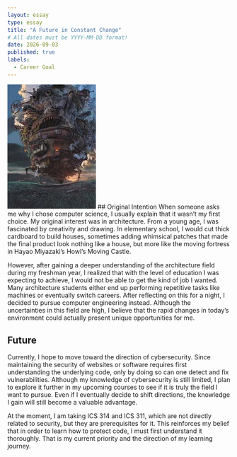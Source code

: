 ```yaml
---
layout: essay
type: essay
title: "A Future in Constant Change"
# All dates must be YYYY-MM-DD format!
date: 2026-09-03
published: true
labels:
  - Career Goal
---
```


<img width="200px" class="rounded float-start pe-4" src="../img/future/future.jpg">
## Original Intention
When someone asks me why I chose computer science, I usually explain that it wasn’t my first choice. My original interest was in architecture. From a young age, I was fascinated by creativity and drawing. In elementary school, I would cut thick cardboard to build houses, sometimes adding whimsical patches that made the final product look nothing like a house, but more like the moving fortress in Hayao Miyazaki’s Howl’s Moving Castle.

However, after gaining a deeper understanding of the architecture field during my freshman year, I realized that with the level of education I was expecting to achieve, I would not be able to get the kind of job I wanted. Many architecture students either end up performing repetitive tasks like machines or eventually switch careers. After reflecting on this for a night, I decided to pursue computer engineering instead. Although the uncertainties in this field are high, I believe that the rapid changes in today’s environment could actually present unique opportunities for me.

## Future
Currently, I hope to move toward the direction of cybersecurity. Since maintaining the security of websites or software requires first understanding the underlying code, only by doing so can one detect and fix vulnerabilities. Although my knowledge of cybersecurity is still limited, I plan to explore it further in my upcoming courses to see if it is truly the field I want to pursue. Even if I eventually decide to shift directions, the knowledge I gain will still become a valuable advantage.

At the moment, I am taking ICS 314 and ICS 311, which are not directly related to security, but they are prerequisites for it. This reinforces my belief that in order to learn how to protect code, I must first understand it thoroughly. That is my current priority and the direction of my learning journey.
